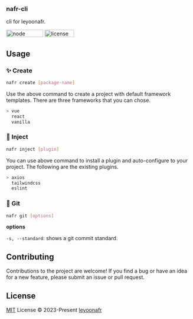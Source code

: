 ### nafr-cli

cli for leyoonafr.

<p>
  <img width="100" height="20" alt="node" src="https://img.shields.io/badge/node-%3E%3D%2014.0.0-orange?style=flat-square"/>
  <img width="80" height="20" alt="license" src="https://img.shields.io/github/license/codeacme17/1llg-terminal-GPT?style=flat-square"/>
</p>


## Usage

### ✨ Create

```bash
nafr create [package-name]
```

Use the above command to create a project with default framework templates. There are three frameworks that you can chose.  

```bash
> vue
  react
  vanilla
```

### 💉 Inject

```bash 
nafr inject [plugin]
```

You can use above command to install a plugin and auto-configure to your project. The following are the existing plugins.

```bash
> axios
  tailwindcss
  eslint
```

### 🔧 Git

```bash
nafr git [options]
```

**options**

`-s, --standard`: shows a git commit standard.


## Contributing
Contributions to the project are welcome! If you find a bug or have an idea for a new feature, please submit an issue or pull request.


## License
[MIT](https://github.com/codeacme17/nafr-cli/blob/main/LICENSE) License © 2023-Present [leyoonafr](https://github.com/codeacme17)
